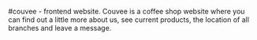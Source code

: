 #couvee - frontend website.
Сouvee is a coffee shop website where you can find out a little more about us, see current products, the location of all branches and leave a message.

